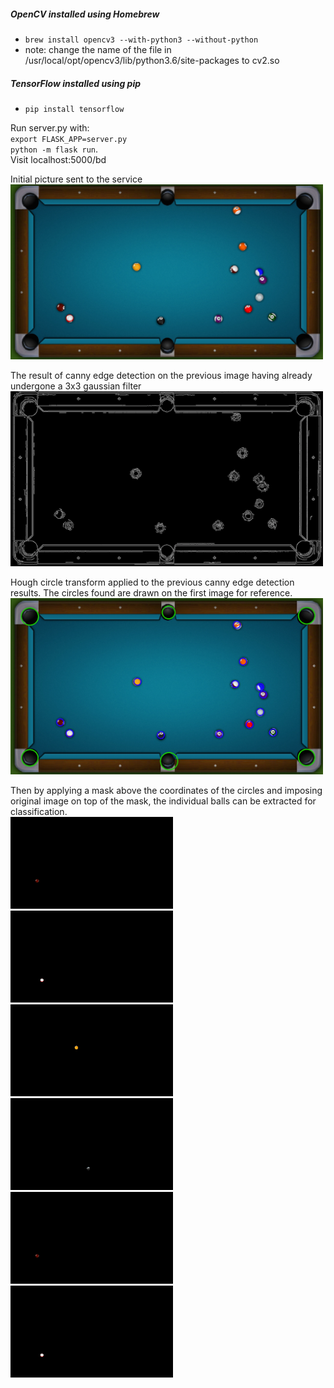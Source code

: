 ##### OpenCV installed using Homebrew
  * `brew install opencv3 --with-python3 --without-python`
  * note: change the name of the file in /usr/local/opt/opencv3/lib/python3.6/site-packages to cv2.so

##### TensorFlow installed using pip
  * `pip install tensorflow`

Run server.py with:  
`export FLASK_APP=server.py`    
`python -m flask run`.  
Visit localhost:5000/bd

Initial picture sent to the service  
<img src="Images/after.png" width="500" />

The result of canny edge detection on the previous image having already undergone
a 3x3 gaussian filter  
<img src="Images/canny.png" width="500" />

Hough circle transform applied to the previous canny edge detection
results. The circles found are drawn on the first image for reference.  
<img src="Images/orig.png" width="500" />

Then by applying a mask above the coordinates of the circles
and imposing original image on top of the mask, the individual balls
can be extracted for classification.  
<img src="Images/ball1.png" width="260" />
<img src="Images/ball2.png" width="260" />
<img src="Images/ball3.png" width="260" />
<img src="Images/ball4.png" width="260" />
<img src="Images/ball5.png" width="260" />
<img src="Images/ball6.png" width="260" />



